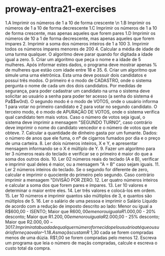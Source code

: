 # proway-entra21-exercises

1.A Imprimir os números de 1 a 10 de forma crescente \n
1.B Imprimir os números de 1 a 10 de forma decrescente
1.C Imprimir os números de 1 a 10 de forma crescente, mas apenas aqueles que forem pares
1.D Imprimir os números de 10 a 1 de forma decrescente, mas apenas aqueles que forem ímpares
2. Imprimir a soma dos números inteiros de 1 a 100
3. Imprimir todos os números ímpares menores de 200
4. Calcular a média de idade de uma turma qualquer. O algoritmo deve parar  quando for digitada a idade igual a zero.
5. Criar um algoritmo que peça o nome e a idade de 5 mulheres. Após informar estes dados, o programa deve mostrar apenas % de mulheres que estão com idade entre 18 e 35.
6. Criar um algoritmo que simule uma urna eletrônica. Esta urna deve possuir dois candidatos e possui três modos. O primeiro é o modo de CADASTRO, onde o sistema pergunta o nome de cada um dos dois candidatos. Por medidas de segurança, para poder cadastrar um candidato na urna o sistema deve solicitar ao usuário a senha para poder ter acesso (a senha do sistema é Pa$$w0rd). O segundo modo é o modo de VOTOS, onde o usuário informa 1 para votar no primeiro candidato e 2 para votar no segundo candidato. O terceiro modo, é o modo de APURAÇÃO DE VOTOS, onde o sistema verifica qual candidato tem mais votos. Caso o número de votos seja igual, o sistema deve imprimir a mensagem "SEGUNDO TURNO", caso contrário deve imprimir o nome do candidato vencedor e o número de votos que ele obteve.
7. Calcular a quantidade de dinheiro gasta por um fumante. Dados: o número de anos que ele fuma, o nº de cigarros fumados por dia e o preço de uma carteira.
8. Ler dois números inteiros, X e Y, e apresentar mensagem informando se o X é múltiplo de Y. 
9. Fazer um algoritmo para ler 3 números reais do teclado e verificar se o primeiro é maior do que a soma dos outros dois.
10. Ler 02 números reais do teclado (A e B), verificar e imprimir qual deles é maior, ou a mensagem "A = B" caso sejam iguais.
11. Ler 2 números inteiros do teclado. Se o segundo for diferente de zero, calcular e imprimir o quociente do primeiro pelo segundo. Caso contrário imprimir a mensagem "DIVISÃO POR ZERO.
12. Ler quatro números inteiros e calcular a soma dos que forem pares e ímpares.
13. Ler 10 valores e determinar o maior entre eles.
14. Ler três valores e colocá-los em ordem.
15. Ler 10 números e imprimir quantos são múltiplos de 3, e quantos são múltiplos de 5.
16. Ler o salário de uma pessoa e imprimir o Salário Líquido de acordo com a redução de imposto descrito ao lado: Menor ou igual a R$600,00 - ISENTO; Maior que R$600,00 e menor ou igual a R$1.000,00 - 20% desconto; Maior que R$1.200,00 e menor ou igual a R$2.000,00 - 25% desconto; Maior que R$2.000,00 - 30% desconto.
17. Imprimir a tabuada de qualquer número fornecido pelo usuário até que o usuário forneça o valor –1.
18. As maçãs custam R$ 1,30 cada se forem compradas menos de uma dúzia. R$1,00 se forem compradas pelo menos 12. Escreva um programa que leia o número de maçãs compradas, calcule e escreva o custo total da compra.
